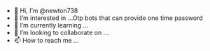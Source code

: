 - 👋 Hi, I’m @newton738
- 👀 I’m interested in ...Otp bots that can provide one time password
- 🌱 I’m currently learning ...
- 💞️ I’m looking to collaborate on ...
- 📫 How to reach me ... 

<!---
newton738/newton738 is a ✨ special ✨ repository because its `README.md` (this file) appears on your GitHub profile.
You can click the Preview link to take a look at your changes.
--->
